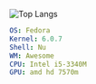 ![Top Langs](https://github-readme-stats.vercel.app/api/top-langs/?username=Eldyj&langs_count=10)
```yaml
OS: Fedora
Kernel: 6.0.7
Shell: Nu
WM: Awesome
CPU: Intel i5-3340M
GPU: amd hd 7570m
```
<!--&theme=dark-->
